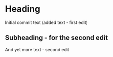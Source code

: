 # Heading
Initial commit text (added text - first edit)
## Subheading - for the second edit
And yet more text - second edit